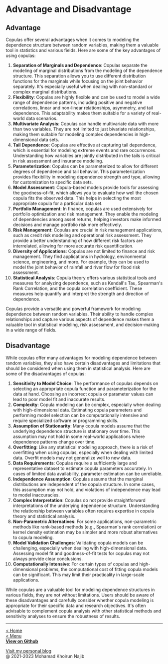 # Advantage and Disadvantage

## Advantage

Copulas offer several advantages when it comes to modeling the dependence structure between random variables, making them a valuable tool in statistics and various fields. Here are some of the key advantages of using copulas:

1. **Separation of Marginals and Dependence**: Copulas separate the modeling of marginal distributions from the modeling of the dependence structure. This separation allows you to use different distribution functions for the marginals while focusing on the joint behavior separately. It's especially useful when dealing with non-standard or complex marginal distributions.
2. **Flexibility**: Copulas are highly flexible and can be used to model a wide range of dependence patterns, including positive and negative correlations, linear and non-linear relationships, asymmetry, and tail dependence. This adaptability makes them suitable for a variety of real-world data scenarios.
3. **Multivariate Analysis**: Copulas can handle multivariate data with more than two variables. They are not limited to just bivariate relationships, making them suitable for modeling complex dependencies in high-dimensional data sets.
4. **Tail Dependence**: Copulas are effective at capturing tail dependence, which is essential for modeling extreme events and rare occurrences. Understanding how variables are jointly distributed in the tails is critical in risk assessment and insurance modeling.
5. **Parameterization**: Copulas can be parameterized to allow for different degrees of dependence and tail behavior. This parameterization provides flexibility in modeling dependence strength and type, allowing for customization to specific data sets.
6. **Model Assessment**: Copula-based models provide tools for assessing the goodness-of-fit, which allows you to evaluate how well the chosen copula fits the observed data. This helps in selecting the most appropriate copula for a particular data set.
7. **Portfolio Management**: In finance, copulas are used extensively for portfolio optimization and risk management. They enable the modeling of dependencies among asset returns, helping investors make informed decisions and manage portfolio risk more effectively.
8. **Risk Management**: Copulas are crucial in risk management applications, such as credit risk modeling and operational risk assessment. They provide a better understanding of how different risk factors are interrelated, allowing for more accurate risk quantification.
9. **Diversity of Applications**: Copulas are not limited to finance and risk management. They find applications in hydrology, environmental science, engineering, and more. For example, they can be used to model the joint behavior of rainfall and river flow for flood risk assessment.
10. **Statistical Analysis**: Copula theory offers various statistical tools and measures for analyzing dependence, such as Kendall's Tau, Spearman's Rank Correlation, and the copula correlation coefficient. These measures help quantify and interpret the strength and direction of dependence.

Copulas provide a versatile and powerful framework for modeling dependence between random variables. Their ability to handle complex relationships and capture various aspects of dependence makes them a valuable tool in statistical modeling, risk assessment, and decision-making in a wide range of fields.

## Disadvantage

While copulas offer many advantages for modeling dependence between random variables, they also have certain disadvantages and limitations that should be considered when using them in statistical analysis. Here are some of the disadvantages of copulas:

1. **Sensitivity to Model Choice**: The performance of copulas depends on selecting an appropriate copula function and parameterization for the data at hand. Choosing an incorrect copula or parameter values can lead to poor model fit and inaccurate results.
2. **Complexity**: Copula modeling can be complex, especially when dealing with high-dimensional data. Estimating copula parameters and performing model selection can be computationally intensive and require specialized software or programming skills.
3. **Assumption of Stationarity**: Many copula models assume that the underlying dependence structure is stationary over time. This assumption may not hold in some real-world applications where dependence patterns change over time.
4. **Overfitting**: Like any statistical modeling approach, there is a risk of overfitting when using copulas, especially when dealing with limited data. Overfit models may not generalize well to new data.
5. **Data Requirements**: Copulas require a sufficiently large and representative dataset to estimate copula parameters accurately. In cases of limited data availability, parameter estimation can be unreliable.
6. **Independence Assumption**: Copulas assume that the marginal distributions are independent of the copula structure. In some cases, this assumption may not hold, and violations of independence may lead to model inaccuracies.
7. **Complex Interpretation**: Copulas do not provide straightforward interpretations of the underlying dependence structure. Understanding the relationship between variables often requires expertise in copula theory and statistical analysis.
8. **Non-Parametric Alternatives**: For some applications, non-parametric methods like rank-based methods (e.g., Spearman's rank correlation) or kernel density estimation may be simpler and more robust alternatives to copula modeling.
9. **Model Validation Challenges**: Validating copula models can be challenging, especially when dealing with high-dimensional data. Assessing model fit and goodness-of-fit tests for copulas may not always provide clear conclusions.
10. **Computationally Intensive**: For certain types of copulas and high-dimensional problems, the computational cost of fitting copula models can be significant. This may limit their practicality in large-scale applications.

While copulas are a valuable tool for modeling dependence structures in various fields, they are not without limitations. Users should be aware of these disadvantages and carefully consider whether copula modeling is appropriate for their specific data and research objectives. It's often advisable to complement copula analysis with other statistical methods and sensitivity analyses to ensure the robustness of results.

---
[< Home](home.md)\
[< Menu](home.md#menu)\
[**View on Github**](https://github.com/mkhoirun-najiboi/mycopula)

[Visit my personal blog](https://emkanajib.blogspot.com/)\
@ 2021-2023 Mohamad Khoirun Najib
